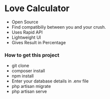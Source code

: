 # Love Calculator

+ Open Source
+ Find compatibiliy between you and your crush.
+ Uses Rapid API
+ Lightweight UI
+ Gives Result in Percentage

### How to get this project

+ git clone <url>
+ composer install
+ npm install
+ Enter your database details in .env file    
+ php artisan migrate
+ php artisan serve    

